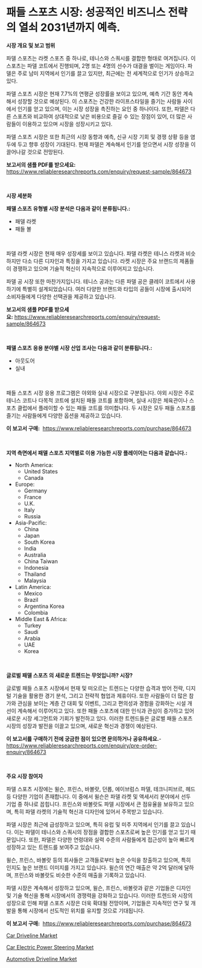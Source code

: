 <p><h1>패들 스포츠 시장: 성공적인 비즈니스 전략의 열쇠 2031년까지 예측.</h1></p><p><strong>시장 개요 및 보고 범위</strong></p>
<p><p>파델 스포츠는 라켓 스포츠 중 하나로, 테니스와 스쿼시를 결합한 형태로 여겨집니다. 이 스포츠는 파델 코트에서 진행되며, 2명 또는 4명의 선수가 대결을 벌이는 게임이다. 파델은 주로 남미 지역에서 인기를 끌고 있지만, 최근에는 전 세계적으로 인기가 상승하고 있다.</p><p>파델 스포츠 시장은 현재 7.7%의 연평균 성장률을 보이고 있으며, 예측 기간 동안 계속해서 성장할 것으로 예상된다. 이 스포츠는 건강한 라이프스타일을 즐기는 사람들 사이에서 인기를 얻고 있으며, 이는 시장 성장을 촉진하는 요인 중 하나이다. 또한, 파델은 다른 스포츠와 비교하여 상대적으로 낮은 비용으로 즐길 수 있는 장점이 있어, 더 많은 사람들이 이용하고 있으며 시장을 성장시키고 있다.</p><p>파델 스포츠 시장은 또한 최근의 시장 동향과 예측, 신규 시장 기회 및 경쟁 상황 등을 염두에 두고 향후 성장이 기대된다. 현재 파델은 계속해서 인기를 얻으면서 시장 성장을 이끌어나갈 것으로 전망된다.</p></p>
<p><strong>보고서의 샘플 PDF를 받으세요:</strong> <a href="https://www.reliableresearchreports.com/enquiry/request-sample/864673">https://www.reliableresearchreports.com/enquiry/request-sample/864673</a></p>
<p>&nbsp;</p>
<p><strong>시장 세분화</strong></p>
<p><strong>패델 스포츠 유형별 시장 분석은 다음과 같이 분류됩니다.:</strong></p>
<p><ul><li>패델 라켓</li><li>패들 볼</li></ul></p>
<p>&nbsp;</p>
<p><p>파델 라켓 시장은 현재 매우 성장세를 보이고 있습니다. 파델 라켓은 테니스 라켓과 비슷하지만 다소 다른 디자인과 특징을 가지고 있습니다. 라켓 시장은 주요 브랜드의 제품들이 경쟁하고 있으며 기술적 혁신이 지속적으로 이루어지고 있습니다. </p><p>파델 공 시장 또한 마찬가지입니다. 테니스 공과는 다른 파델 공은 클레이 코트에서 사용하기에 특별히 설계되었습니다. 여러 다양한 브랜드와 타입의 공들이 시장에 출시되어 소비자들에게 다양한 선택권을 제공하고 있습니다.</p></p>
<p><strong>보고서의 샘플 PDF를 받으세요:</strong>&nbsp;<a href="https://www.reliableresearchreports.com/enquiry/request-sample/864673">https://www.reliableresearchreports.com/enquiry/request-sample/864673</a></p>
<p>&nbsp;</p>
<p><strong> 패델 스포츠 응용 분야별 시장 산업 조사는 다음과 같이 분류됩니다.:</strong></p>
<p><ul><li>아웃도어</li><li>실내</li></ul></p>
<p>&nbsp;</p>
<p><p>패들 스포츠 시장 응용 프로그램은 야외와 실내 시장으로 구분됩니다. 야외 시장은 주로 테니스 코트나 다목적 코트에 설치된 패들 코트를 포함하며, 실내 시장은 체육관이나 스포츠 클럽에서 플레이할 수 있는 패들 코트를 의미합니다. 두 시장은 모두 패들 스포츠를 즐기는 사람들에게 다양한 옵션을 제공하고 있습니다.</p></p>
<p><strong>이 보고서 구매:</strong>&nbsp; <a href="https://www.reliableresearchreports.com/purchase/864673">https://www.reliableresearchreports.com/purchase/864673</a></p>
<p>&nbsp;</p>
<p><strong>지역 측면에서 패델 스포츠 지역별로 이용 가능한 시장 플레이어는 다음과 같습니다.:</strong></p>
<p><ul>
    <li>
        North America:
        <ul>
            <li>United States</li>
            <li>Canada</li>
        </ul>
    </li>
    <li>
        Europe:
        <ul>
            <li>Germany</li>
            <li>France</li>
            <li>U.K.</li>
            <li>Italy</li>
            <li>Russia</li>
        </ul>
    </li>
    <li>
        Asia-Pacific:
        <ul>
            <li>China</li>
            <li>Japan</li>
            <li>South Korea</li>
            <li>India</li>
            <li>Australia</li>
            <li>China Taiwan</li>
            <li>Indonesia</li>
            <li>Thailand</li>
            <li>Malaysia</li>
        </ul>
    </li>
    <li>
        Latin America:
        <ul>
            <li>Mexico</li>
            <li>Brazil</li>
            <li>Argentina Korea</li>
            <li>Colombia</li>
        </ul>
    </li>
    <li>
        Middle East & Africa:
        <ul>
            <li>Turkey</li>
            <li>Saudi</li>
            <li>Arabia</li>
            <li>UAE</li>
            <li>Korea</li>
        </ul>
    </li>
    </ul></p>
<p>&nbsp;</p>
<p><strong>글로벌 패델 스포츠 의 새로운 트렌드는 무엇입니까? 시장?</strong></p>
<p><p>글로벌 패들 스포츠 시장에서 현재 및 떠오르는 트렌드는 다양한 습격과 방어 전략, 디지털 기술을 활용한 경기 분석, 그리고 전략적 협업과 제휴이다. 또한 사람들이 더 많은 참가와 관심을 보이는 계층 간 대회 및 이벤트, 그리고 편의성과 경험을 강화하는 시설 개선이 계속해서 이루어지고 있다. 또한 패들 스포츠에 대한 인식과 관심이 증가하고 있어 새로운 시장 세그먼트와 기회가 발전하고 있다. 이러한 트렌드들은 글로벌 패들 스포츠 시장의 성장과 발전을 이끌고 있으며, 새로운 혁신과 경쟁이 예상된다.</p></p>
<p><strong>이 보고서를 구매하기 전에 궁금한 점이 있으면 문의하거나 공유하세요.</strong>- <a href="https://www.reliableresearchreports.com/enquiry/pre-order-enquiry/864673">https://www.reliableresearchreports.com/enquiry/pre-order-enquiry/864673</a></p>
<p>&nbsp;</p>
<p><strong>주요 시장 참여자</strong></p>
<p><p>파델 스포츠 시장에는 윌슨, 프린스, 바볼랏, 던롭, 에이브럼스 파델, 테크니피브르, 헤드 등 다양한 기업이 존재합니다. 이 중에서 윌슨은 파델 라켓 및 액세서리 분야에서 선두 기업 중 하나로 꼽힙니다. 프린스와 바볼랏도 파델 시장에서 큰 점유율을 보유하고 있으며, 특히 파델 라켓의 기술적 혁신과 디자인에 있어서 주목받고 있습니다.</p><p>파델 시장은 최근에 급성장하고 있으며, 특히 유럽 및 미주 지역에서 인기를 끌고 있습니다. 이는 파델이 테니스와 스쿼시의 장점을 결합한 스포츠로써 높은 인기를 얻고 있기 때문입니다. 또한, 파델은 다양한 연령대와 실력 수준의 사람들에게 접근성이 높아 빠르게 성장하고 있는 트렌드를 보여주고 있습니다.</p><p>윌슨, 프린스, 바볼랏 등의 회사들은 고객들로부터 높은 수익을 창출하고 있으며, 특히 인지도 높은 브랜드 이미지를 가지고 있습니다. 윌슨의 연간 매출은 약 2억 달러에 달하며, 프린스와 바볼랏도 비슷한 수준의 매출을 기록하고 있습니다.</p><p>파델 시장은 계속해서 성장하고 있으며, 윌슨, 프린스, 바볼랏과 같은 기업들은 디자인 및 기술 혁신을 통해 시장에서의 경쟁력을 강화하고 있습니다. 이러한 트렌드와 시장의 성장으로 인해 파델 스포츠 시장은 더욱 확대될 전망이며, 기업들은 지속적인 연구 및 개발을 통해 시장에서 선도적인 위치를 유지할 것으로 기대됩니다.</p></p>
<p><strong>이 보고서 구매:</strong>&nbsp;&nbsp;<a href="https://www.reliableresearchreports.com/purchase/864673">https://www.reliableresearchreports.com/purchase/864673</a></p>
<p><p><a href="https://github.com/globismark/Market-Research-Report-List-2/blob/main/car-driveline-market.md">Car Driveline Market</a></p><p><a href="https://github.com/timeliteaut/Market-Research-Report-List-1/blob/main/car-electric-power-steering-market.md">Car Electric Power Steering Market</a></p><p><a href="https://github.com/bobicer/Market-Research-Report-List-2/blob/main/automotive-driveline-market.md">Automotive Driveline Market</a></p></p>
